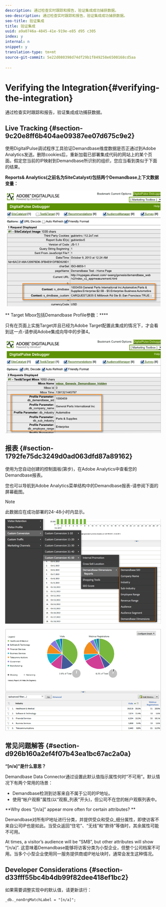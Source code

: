 ```yaml
---
description: 通过检查实时跟踪和报告，验证集成成功捕获数据。
seo-description: 通过检查实时跟踪和报告，验证集成成功捕获数据。
seo-title: 验证集成
title: 验证集成
uuid: a9a0746a-4845-41e-919e-e85 d95 c305
index: y
internal: n
snippet: y
translation-type: tm+mt
source-git-commit: 5e22d080398d74df29b1f849258e6500168cd5aa

---
```



# Verifying the Integration{#verifying-the-integration}

通过检查实时跟踪和报告，验证集成成功捕获数据。

## Live Tracking {#section-9c20e8ff6b404ae09387ee07d675c9e2}

使用DigitalPulse调试程序工具验证Demandbase维度数据是否正通过到Adobe Analytics发送。删除cookies后，重新加载已部署集成代码的网站上的某个页面。假定您当前的IP映射到Demandbase所识别的组织，您应当看到类似于下面的结果。

**Reports&amp; Analytics(之前名为SiteCatalyst)包括两个Demandbase上下文数据变量：**

![](assets/debugger1.png)

** Target Mbox包括Demandbase Profile参数：****

只有在页面上实施Target并且已经为Adobe Target配置此集成的情况下，才会看到这一点-请参阅Adobe集成向导中的步骤4。

![](assets/debugger2.png)

## 报表 {#section-1792fe75dc3249d0ad063dfd87a89162}

使用为您自动创建的控制面板(第步)，在Adobe Analytics中查看您的Demandbase报表。

您也可以导航到Adobe Analytics菜单结构中的Demandbase报表-请参阅下面的屏幕截图。

>[!NOTE]
>
>此数据应在成功部署的24-48小时内显示。

![](assets/reporting1.png)

![](assets/reporting2.png)

## 常见问题解答 {#section-d926b160a2ef4f07b43ea1bc67ac2a0a}

**“[n/a]”是什么意思？**

Demandbase Data Connector通过设置此默认值指示属性何时“不可用”。默认情况下有两个常用的场景：

* Demandbase检测到访客来自不属于公司的IP地址。
* 使用“帐户观察”属性(以“观察_列表”开头)，但公司不在您的帐户观察列表中。

**Why does “[n/a]” appear more often for certain attributes? **

Demandbase对所有IP地址进行分类，并提供受众和受众_细分属性，即使访客不来自公司IP也是如此。当受众返回“住宅”、“无线”和“款待”等值时，其余属性可能不可用。

At times, a visitor’s audience will be “SMB”, but other attributes will show “[n/a]”. 这意味着Demandbase能够将访客分类为小型企业，但整个公司档案不可用。当多个小型企业使用同一服务提供商或IP地址块时，通常会发生这种情况。

## Developer Considerations {#section-d33fff55bc4b4db99f82dee418ef1bc2}

如果需要调整实现中的默认值，请更新该行：

```
_db._nonOrgMatchLabel = "[n/a]";
```

